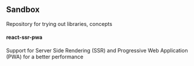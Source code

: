 ## Sandbox 
Repository for trying out libraries, concepts


#### react-ssr-pwa
Support for Server Side Rendering (SSR) and Progressive Web Application (PWA) for a better performance
